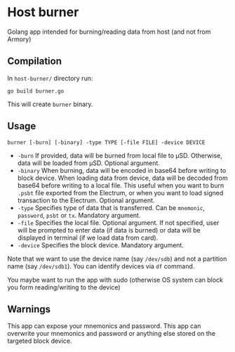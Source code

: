 # Host burner

Golang app intended for burning/reading data from host (and not from Armory)

## Compilation 

In `host-burner/` directory run:

```
go build burner.go
```

This will create `burner` binary.

## Usage

```
burner [-burn] [-binary] -type TYPE [-file FILE] -device DEVICE
```

+ `-burn` If provided, data will be burned from local file to μSD. Otherwise, data will be loaded from μSD. Optional argument.
+ `-binary` When burning, data will be encoded in base64 before writing to block device. When loading data from device, data will be decoded from base64 before writing to a local file. This useful when you want to burn `.psbt` file exported from the Electrum, or when you want to load signed transaction to the Electrum. Optional argument. 
+ `-type` Specifies type of data that is transferred. Can be `mnemonic`, `password`, `psbt` or `tx`. Mandatory argument.
+ `-file` Specifies the local file. Optional argument. If not specified, user will be prompted to enter data (if data is burned) or data will be displayed in terminal (if we load data from card).
+ `-device` Specifies the block device. Mandatory argument.


Note that we want to use the device name (say `/dev/sdb`) and not a partition name (say `/dev/sdb1`). You can identify devices via `df` command.

You maybe want to run the app with sudo (otherwise OS system can block you form reading/writing to the device)

## Warnings

This app can expose your mnemonics and password. This app can overwrite your mnemonics and password or anything else stored on the targeted block device. 

